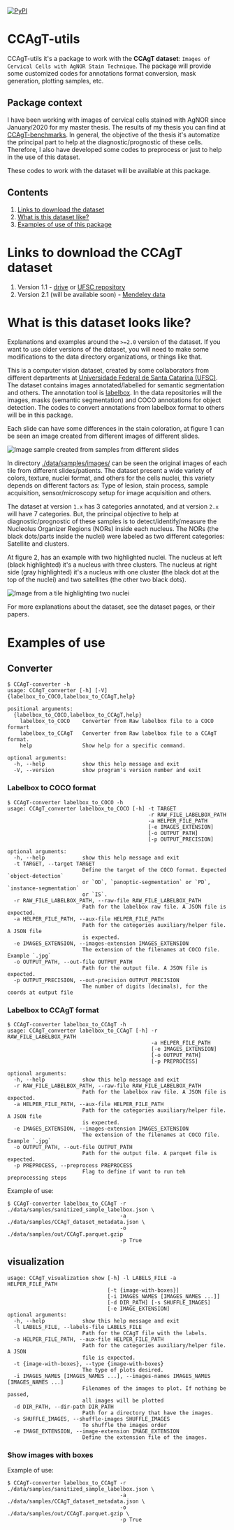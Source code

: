 [![PyPI](https://img.shields.io/pypi/v/CCAgT-utils?color=blue&label=pypi%20version)](https://pypi.org/project/CCAgT-utils/)
# CCAgT-utils

CCAgT-utils it's a package to work with the **CCAgT dataset**: `Images of Cervical Cells with AgNOR Stain Technique`. The package will provide some customized codes for annotations format conversion, mask generation, plotting samples, etc.


## Package context
I have been working with images of cervical cells stained with AgNOR since January/2020 for my master thesis. The results of my thesis you can find at [CCAgT-benchmarks](https://github.com/johnnv1/CCAgT-benchmarks). In general, the objective of the thesis it's automatize the principal part to help at the diagnostic/prognostic of these cells. Therefore, I also have developed some codes to preprocess or just to help in the use of this dataset.


These codes to work with the dataset will be available at this package.

## Contents

1. [Links to download the dataset](#links-to-download-the-ccagt-dataset)
2. [What is this dataset like?](#what-is-this-dataset-looks-like)
3. [Examples of use of this package](#examples-of-use)


# Links to download the CCAgT dataset

1. Version 1.1 - [drive](https://drive.google.com/drive/folders/1TBpYCv6S1ydASLauSzcsvO7Wc5O-WUw0?usp=sharing) or [UFSC repository](https://arquivos.ufsc.br/d/373be2177a33426a9e6c/)
2. Version 2.1 (will be available soon) - [Mendeley data](https://doi.org/10.17632/wg4bpm33hj.1)

# What is this dataset looks like?
Explanations and examples around the `>=2.0` version of the dataset. If you want to use older versions of the dataset, you will need to make some modifications to the data directory organizations, or things like that.


This is a computer vision dataset, created by some collaborators from different departments at [Universidade Federal de Santa Catarina (UFSC)](https://en.ufsc.br/). The dataset contains images annotated/labelled for semantic segmentation and others. The annotation tool is [labelbox](https://labelbox.com/). In the data repositories will the images, masks (semantic segmentation) and COCO annotations for object detection. The codes to convert annotations from labelbox format to others will be in this package.

Each slide can have some differences in the stain coloration, at figure 1 can be seen an image created from different images of different slides.

![Image sample created from samples from different slides](./data/static_images/Figure1.jpg)

In directory [./data/samples/images/](./data/samples/images/) can be seen the original images of each tile from different slides/patients. The dataset present a wide variety of colors, texture, nuclei format, and others for the cells nuclei, this variety depends on different factors as: Type of lesion, stain process, sample acquisition, sensor/microscopy setup for image acquisition and others.

The dataset at version `1.x` has 3 categories annotated, and at version `2.x` will have 7 categories. But, the principal objective to help at diagnostic/prognostic of these samples is to detect/identify/measure the Nucleolus Organizer Regions (NORs) inside each nucleus. The NORs (the black dots/parts inside the nuclei) were labeled as two different categories: Satellite and clusters.

At figure 2, has an example with two highlighted nuclei. The nucleus at left (black highlighted) it's a nucleus with three clusters. The nucleus at right side (gray highlighted) it's a nucleus with one cluster (the black dot at the top of the nuclei) and two satellites (the other two black dots).

![Image from a tile highlighting two nuclei](./data/static_images/Figure2.jpg)

For more explanations about the dataset, see the dataset pages, or their papers.


# Examples of use

## Converter
```console
$ CCAgT-converter -h
usage: CCAgT_converter [-h] [-V] {labelbox_to_COCO,labelbox_to_CCAgT,help}

positional arguments:
  {labelbox_to_COCO,labelbox_to_CCAgT,help}
    labelbox_to_COCO    Converter from Raw labelbox file to a COCO formart
    labelbox_to_CCAgT   Converter from Raw labelbox file to a CCAgT format.
    help                Show help for a specific command.

optional arguments:
  -h, --help            show this help message and exit
  -V, --version         show program's version number and exit
```

### Labelbox to COCO format

```console
$ CCAgT-converter labelbox_to_COCO -h
usage: CCAgT_converter labelbox_to_COCO [-h] -t TARGET
                                             -r RAW_FILE_LABELBOX_PATH
                                             -a HELPER_FILE_PATH
                                             [-e IMAGES_EXTENSION]
                                             [-o OUTPUT_PATH]
                                             [-p OUTPUT_PRECISION]

optional arguments:
  -h, --help            show this help message and exit
  -t TARGET, --target TARGET
                        Define the target of the COCO format. Expected `object-detection`
                        or `OD`, `panoptic-segmentation` or `PD`, `instance-segmentation`
                        or `IS`.
  -r RAW_FILE_LABELBOX_PATH, --raw-file RAW_FILE_LABELBOX_PATH
                        Path for the labelbox raw file. A JSON file is expected.
  -a HELPER_FILE_PATH, --aux-file HELPER_FILE_PATH
                        Path for the categories auxiliary/helper file. A JSON file
                        is expected.
  -e IMAGES_EXTENSION, --images-extension IMAGES_EXTENSION
                        The extension of the filenames at COCO file. Example `.jpg`
  -o OUTPUT_PATH, --out-file OUTPUT_PATH
                        Path for the output file. A JSON file is expected.
  -p OUTPUT_PRECISION, --out-precision OUTPUT_PRECISION
                        The number of digits (decimals), for the coords at output file
```

### Labelbox to CCAgT format

```console
$ CCAgT-converter labelbox_to_CCAgT -h
usage: CCAgT_converter labelbox_to_CCAgT [-h] -r RAW_FILE_LABELBOX_PATH
                                              -a HELPER_FILE_PATH
                                              [-e IMAGES_EXTENSION]
                                              [-o OUTPUT_PATH]
                                              [-p PREPROCESS]

optional arguments:
  -h, --help            show this help message and exit
  -r RAW_FILE_LABELBOX_PATH, --raw-file RAW_FILE_LABELBOX_PATH
                        Path for the labelbox raw file. A JSON file is expected.
  -a HELPER_FILE_PATH, --aux-file HELPER_FILE_PATH
                        Path for the categories auxiliary/helper file. A JSON file
                        is expected.
  -e IMAGES_EXTENSION, --images-extension IMAGES_EXTENSION
                        The extension of the filenames at COCO file. Example `.jpg`
  -o OUTPUT_PATH, --out-file OUTPUT_PATH
                        Path for the output file. A parquet file is expected.
  -p PREPROCESS, --preprocess PREPROCESS
                        Flag to define if want to run teh preprocessing steps
```

Example of use:

```console
$ CCAgT-converter labelbox_to_CCAgT -r ./data/samples/sanitized_sample_labelbox.json \
                                    -a ./data/samples/CCAgT_dataset_metadata.json \
                                    -o ./data/samples/out/CCAgT.parquet.gzip
                                    -p True
```

## visualization
```console
usage: CCAgT_visualization show [-h] -l LABELS_FILE -a HELPER_FILE_PATH
                                [-t {image-with-boxes}]
                                [-i IMAGES_NAMES [IMAGES_NAMES ...]]
                                [-d DIR_PATH] [-s SHUFFLE_IMAGES]
                                [-e IMAGE_EXTENSION]
optional arguments:
  -h, --help            show this help message and exit
  -l LABELS_FILE, --labels-file LABELS_FILE
                        Path for the CCAgT file with the labels.
  -a HELPER_FILE_PATH, --aux-file HELPER_FILE_PATH
                        Path for the categories auxiliary/helper file. A JSON
                        file is expected.
  -t {image-with-boxes}, --type {image-with-boxes}
                        The type of plots desired.
  -i IMAGES_NAMES [IMAGES_NAMES ...], --images-names IMAGES_NAMES [IMAGES_NAMES ...]
                        Filenames of the images to plot. If nothing be passed,
                        all images will be plotted
  -d DIR_PATH, --dir-path DIR_PATH
                        Path for a directory that have the images.
  -s SHUFFLE_IMAGES, --shuffle-images SHUFFLE_IMAGES
                        To shuffle the images order
  -e IMAGE_EXTENSION, --image-extension IMAGE_EXTENSION
                        Define the extension file of the images.
```

### Show images with boxes
Example of use:

```console
$ CCAgT-converter labelbox_to_CCAgT -r ./data/samples/sanitized_sample_labelbox.json \
                                    -a ./data/samples/CCAgT_dataset_metadata.json \
                                    -o ./data/samples/out/CCAgT.parquet.gzip \
                                    -p True
```

